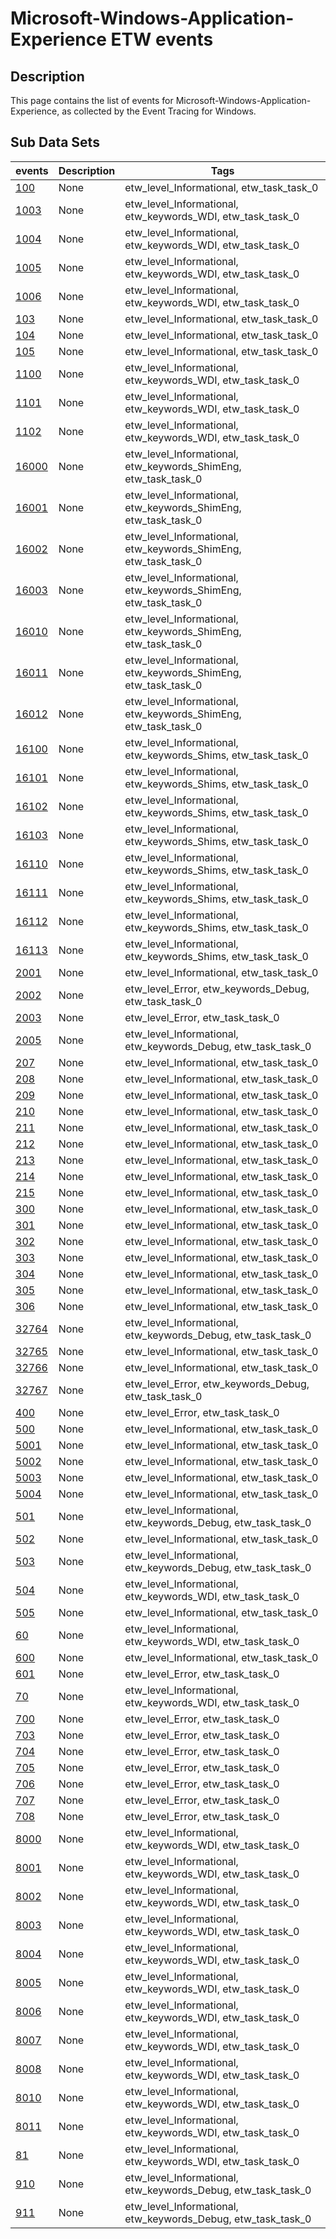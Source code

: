 # Microsoft-Windows-Application-Experience ETW events

## Description
This page contains the list of events for Microsoft-Windows-Application-Experience, as collected by the Event Tracing for Windows.

## Sub Data Sets
|events|Description|Tags|
|---|---|---|
|[100](events/event-100.md)|None|etw_level_Informational, etw_task_task_0|
|[1003](events/event-1003.md)|None|etw_level_Informational, etw_keywords_WDI, etw_task_task_0|
|[1004](events/event-1004.md)|None|etw_level_Informational, etw_keywords_WDI, etw_task_task_0|
|[1005](events/event-1005.md)|None|etw_level_Informational, etw_keywords_WDI, etw_task_task_0|
|[1006](events/event-1006.md)|None|etw_level_Informational, etw_keywords_WDI, etw_task_task_0|
|[103](events/event-103.md)|None|etw_level_Informational, etw_task_task_0|
|[104](events/event-104.md)|None|etw_level_Informational, etw_task_task_0|
|[105](events/event-105.md)|None|etw_level_Informational, etw_task_task_0|
|[1100](events/event-1100.md)|None|etw_level_Informational, etw_keywords_WDI, etw_task_task_0|
|[1101](events/event-1101.md)|None|etw_level_Informational, etw_keywords_WDI, etw_task_task_0|
|[1102](events/event-1102.md)|None|etw_level_Informational, etw_keywords_WDI, etw_task_task_0|
|[16000](events/event-16000.md)|None|etw_level_Informational, etw_keywords_ShimEng, etw_task_task_0|
|[16001](events/event-16001.md)|None|etw_level_Informational, etw_keywords_ShimEng, etw_task_task_0|
|[16002](events/event-16002.md)|None|etw_level_Informational, etw_keywords_ShimEng, etw_task_task_0|
|[16003](events/event-16003.md)|None|etw_level_Informational, etw_keywords_ShimEng, etw_task_task_0|
|[16010](events/event-16010.md)|None|etw_level_Informational, etw_keywords_ShimEng, etw_task_task_0|
|[16011](events/event-16011.md)|None|etw_level_Informational, etw_keywords_ShimEng, etw_task_task_0|
|[16012](events/event-16012.md)|None|etw_level_Informational, etw_keywords_ShimEng, etw_task_task_0|
|[16100](events/event-16100.md)|None|etw_level_Informational, etw_keywords_Shims, etw_task_task_0|
|[16101](events/event-16101.md)|None|etw_level_Informational, etw_keywords_Shims, etw_task_task_0|
|[16102](events/event-16102.md)|None|etw_level_Informational, etw_keywords_Shims, etw_task_task_0|
|[16103](events/event-16103.md)|None|etw_level_Informational, etw_keywords_Shims, etw_task_task_0|
|[16110](events/event-16110.md)|None|etw_level_Informational, etw_keywords_Shims, etw_task_task_0|
|[16111](events/event-16111.md)|None|etw_level_Informational, etw_keywords_Shims, etw_task_task_0|
|[16112](events/event-16112.md)|None|etw_level_Informational, etw_keywords_Shims, etw_task_task_0|
|[16113](events/event-16113.md)|None|etw_level_Informational, etw_keywords_Shims, etw_task_task_0|
|[2001](events/event-2001.md)|None|etw_level_Informational, etw_task_task_0|
|[2002](events/event-2002.md)|None|etw_level_Error, etw_keywords_Debug, etw_task_task_0|
|[2003](events/event-2003.md)|None|etw_level_Error, etw_task_task_0|
|[2005](events/event-2005.md)|None|etw_level_Informational, etw_keywords_Debug, etw_task_task_0|
|[207](events/event-207.md)|None|etw_level_Informational, etw_task_task_0|
|[208](events/event-208.md)|None|etw_level_Informational, etw_task_task_0|
|[209](events/event-209.md)|None|etw_level_Informational, etw_task_task_0|
|[210](events/event-210.md)|None|etw_level_Informational, etw_task_task_0|
|[211](events/event-211.md)|None|etw_level_Informational, etw_task_task_0|
|[212](events/event-212.md)|None|etw_level_Informational, etw_task_task_0|
|[213](events/event-213.md)|None|etw_level_Informational, etw_task_task_0|
|[214](events/event-214.md)|None|etw_level_Informational, etw_task_task_0|
|[215](events/event-215.md)|None|etw_level_Informational, etw_task_task_0|
|[300](events/event-300.md)|None|etw_level_Informational, etw_task_task_0|
|[301](events/event-301.md)|None|etw_level_Informational, etw_task_task_0|
|[302](events/event-302.md)|None|etw_level_Informational, etw_task_task_0|
|[303](events/event-303.md)|None|etw_level_Informational, etw_task_task_0|
|[304](events/event-304.md)|None|etw_level_Informational, etw_task_task_0|
|[305](events/event-305.md)|None|etw_level_Informational, etw_task_task_0|
|[306](events/event-306.md)|None|etw_level_Informational, etw_task_task_0|
|[32764](events/event-32764.md)|None|etw_level_Informational, etw_keywords_Debug, etw_task_task_0|
|[32765](events/event-32765.md)|None|etw_level_Informational, etw_task_task_0|
|[32766](events/event-32766.md)|None|etw_level_Informational, etw_task_task_0|
|[32767](events/event-32767.md)|None|etw_level_Error, etw_keywords_Debug, etw_task_task_0|
|[400](events/event-400.md)|None|etw_level_Error, etw_task_task_0|
|[500](events/event-500.md)|None|etw_level_Informational, etw_task_task_0|
|[5001](events/event-5001.md)|None|etw_level_Informational, etw_task_task_0|
|[5002](events/event-5002.md)|None|etw_level_Informational, etw_task_task_0|
|[5003](events/event-5003.md)|None|etw_level_Informational, etw_task_task_0|
|[5004](events/event-5004.md)|None|etw_level_Informational, etw_task_task_0|
|[501](events/event-501.md)|None|etw_level_Informational, etw_keywords_Debug, etw_task_task_0|
|[502](events/event-502.md)|None|etw_level_Informational, etw_task_task_0|
|[503](events/event-503.md)|None|etw_level_Informational, etw_keywords_Debug, etw_task_task_0|
|[504](events/event-504.md)|None|etw_level_Informational, etw_keywords_WDI, etw_task_task_0|
|[505](events/event-505.md)|None|etw_level_Informational, etw_task_task_0|
|[60](events/event-60.md)|None|etw_level_Informational, etw_keywords_WDI, etw_task_task_0|
|[600](events/event-600.md)|None|etw_level_Informational, etw_task_task_0|
|[601](events/event-601.md)|None|etw_level_Error, etw_task_task_0|
|[70](events/event-70.md)|None|etw_level_Informational, etw_keywords_WDI, etw_task_task_0|
|[700](events/event-700.md)|None|etw_level_Error, etw_task_task_0|
|[703](events/event-703.md)|None|etw_level_Error, etw_task_task_0|
|[704](events/event-704.md)|None|etw_level_Error, etw_task_task_0|
|[705](events/event-705.md)|None|etw_level_Error, etw_task_task_0|
|[706](events/event-706.md)|None|etw_level_Error, etw_task_task_0|
|[707](events/event-707.md)|None|etw_level_Error, etw_task_task_0|
|[708](events/event-708.md)|None|etw_level_Error, etw_task_task_0|
|[8000](events/event-8000.md)|None|etw_level_Informational, etw_keywords_WDI, etw_task_task_0|
|[8001](events/event-8001.md)|None|etw_level_Informational, etw_keywords_WDI, etw_task_task_0|
|[8002](events/event-8002.md)|None|etw_level_Informational, etw_keywords_WDI, etw_task_task_0|
|[8003](events/event-8003.md)|None|etw_level_Informational, etw_keywords_WDI, etw_task_task_0|
|[8004](events/event-8004.md)|None|etw_level_Informational, etw_keywords_WDI, etw_task_task_0|
|[8005](events/event-8005.md)|None|etw_level_Informational, etw_keywords_WDI, etw_task_task_0|
|[8006](events/event-8006.md)|None|etw_level_Informational, etw_keywords_WDI, etw_task_task_0|
|[8007](events/event-8007.md)|None|etw_level_Informational, etw_keywords_WDI, etw_task_task_0|
|[8008](events/event-8008.md)|None|etw_level_Informational, etw_keywords_WDI, etw_task_task_0|
|[8010](events/event-8010.md)|None|etw_level_Informational, etw_keywords_WDI, etw_task_task_0|
|[8011](events/event-8011.md)|None|etw_level_Informational, etw_keywords_WDI, etw_task_task_0|
|[81](events/event-81.md)|None|etw_level_Informational, etw_keywords_WDI, etw_task_task_0|
|[910](events/event-910.md)|None|etw_level_Informational, etw_keywords_Debug, etw_task_task_0|
|[911](events/event-911.md)|None|etw_level_Informational, etw_keywords_Debug, etw_task_task_0|
